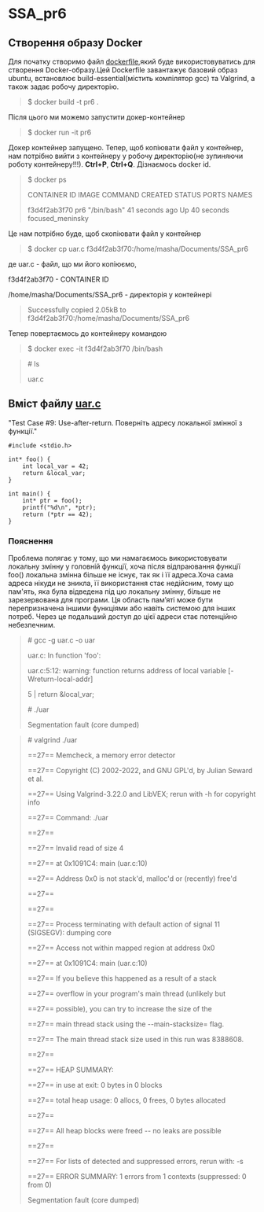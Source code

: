 # SSA_pr6

## Створення образу Docker
Для початку створимо файл [dockerfile](dockerfile),який буде використовуватись для створення Docker-образу.Цей Dockerfile завантажує базовий образ ubuntu, встановлює build-essential(містить компілятор gcc) та Valgrind, а також задає робочу директорію.

>$ docker build -t pr6 .

Після цього ми можемо запустити докер-контейнер

>$ docker run -it pr6

Докер контейнер запущено. Тепер, щоб копіювати файл у контейнер, нам потрібно вийти з контейнеру у робочу директорію(не зупиняючи роботу контейнеру!!!). **Ctrl+P**, **Ctrl+Q**. Дізнаємось docker id.

>$ docker ps
>
>CONTAINER ID    IMAGE     COMMAND       CREATED          STATUS          PORTS     NAMES
>
>f3d4f2ab3f70    pr6       "/bin/bash"   41 seconds ago   Up 40 seconds             focused_meninsky

Це нам потрібно буде, щоб скопіювати файл у контейнер 

>$ docker cp uar.c f3d4f2ab3f70:/home/masha/Documents/SSA_pr6

де uar.c - файл, що ми його копіюємо,

f3d4f2ab3f70 - CONTAINER ID

/home/masha/Documents/SSA_pr6 - директорія у контейнері

>Successfully copied 2.05kB to f3d4f2ab3f70:/home/masha/Documents/SSA_pr6

Тепер повертаємось до контейнеру командою

>$ docker exec -it f3d4f2ab3f70 /bin/bash

>\# ls
>
>uar.c

## Вміст файлy [uar.c](uar.c)
"Test Case #9: Use-after-return. Поверніть адресу локальної змінної з функції."
```
#include <stdio.h>

int* foo() {
    int local_var = 42; 
    return &local_var; 
}

int main() {
    int* ptr = foo(); 
    printf("%d\n", *ptr); 
    return (*ptr == 42);
}
```
### Пояснення
Проблема полягає у тому, що ми намагаємось використовувати локальну змінну у головній функції, хоча після відпраювання функції foo() локальна змінна більше не існує, так як і її адреса.Хоча сама адреса нікуди не зникла, її використання стає недійсним, тому що пам'ять, яка була відведена під цю локальну змінну, більше не зарезервована для програми. Ця область пам’яті може бути перепризначена іншими функціями або навіть системою для інших потреб. Через це подальший доступ до цієї адреси стає потенційно небезпечним.

>\# gcc -g uar.c -o uar
>
>uar.c: In function 'foo':
>
>uar.c:5:12: warning: function returns address of local variable [-Wreturn-local-addr]
>
>    5 |     return &local_var;
>
>\# ./uar
>
>Segmentation fault (core dumped)

>\# valgrind ./uar
>
>==27== Memcheck, a memory error detector
>
>==27== Copyright (C) 2002-2022, and GNU GPL'd, by Julian Seward et al.
>
>==27== Using Valgrind-3.22.0 and LibVEX; rerun with -h for copyright info
>
>==27== Command: ./uar
>
>==27==
>
>==27== Invalid read of size 4
>
>==27==    at 0x1091C4: main (uar.c:10)
>
>==27==  Address 0x0 is not stack'd, malloc'd or (recently) free'd
>
>==27==
>
>==27==
>
>==27== Process terminating with default action of signal 11 (SIGSEGV): dumping core
>
>==27==  Access not within mapped region at address 0x0
>
>==27==    at 0x1091C4: main (uar.c:10)
>
>==27==  If you believe this happened as a result of a stack
>
>==27==  overflow in your program's main thread (unlikely but
>
>==27==  possible), you can try to increase the size of the
>
>==27==  main thread stack using the --main-stacksize= flag.
>
>==27==  The main thread stack size used in this run was 8388608.
>
>==27==
>
>==27== HEAP SUMMARY:
>
>==27==     in use at exit: 0 bytes in 0 blocks
>
>==27==   total heap usage: 0 allocs, 0 frees, 0 bytes allocated
>
>==27==
>
>==27== All heap blocks were freed -- no leaks are possible
>
>==27==
>
>==27== For lists of detected and suppressed errors, rerun with: -s
>
>==27== ERROR SUMMARY: 1 errors from 1 contexts (suppressed: 0 from 0)
>
>Segmentation fault (core dumped)







